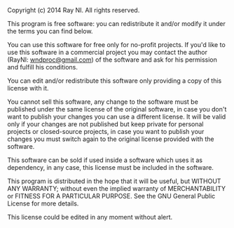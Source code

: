 Copyright (c) 2014 Ray NI. All rights reserved.

This program is free software: you can redistribute it and/or modify it under the terms you can find below.

You can use this software for free only for no-profit projects. If you'd like to use this software in a commercial project you may contact the author (RayNI: wndproc@gmail.com) of the software and ask for his permission and fulfill his conditions.

You can edit and/or redistribute this software only providing a copy of this license with it.

You cannot sell this software, any change to the software must be published under the same license of the original software, in case you don't want to publish your changes you can use a different license. It will be valid only if your changes are not published but keep private for personal projects or closed-source projects, in case you want to publish your changes you must switch again to the original license provided with the software.

This software can be sold if used inside a software which uses it as dependency, in any case, this license must be included in the software.

This program is distributed in the hope that it will be useful, but WITHOUT ANY WARRANTY; without even the implied warranty of MERCHANTABILITY or FITNESS FOR A PARTICULAR PURPOSE. See the GNU General Public License for more details.

This license could be edited in any moment without alert.